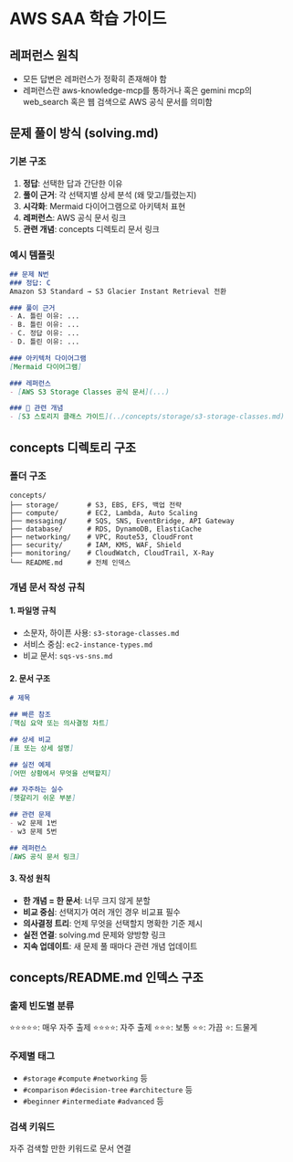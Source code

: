 # AWS SAA 학습 가이드

## 레퍼런스 원칙
- 모든 답변은 레퍼런스가 정확히 존재해야 함
- 레퍼런스란 aws-knowledge-mcp를 통하거나 혹은 gemini mcp의 web_search 혹은 웹 검색으로 AWS 공식 문서를 의미함

## 문제 풀이 방식 (solving.md)

### 기본 구조
1. **정답**: 선택한 답과 간단한 이유
2. **풀이 근거**: 각 선택지별 상세 분석 (왜 맞고/틀렸는지)
3. **시각화**: Mermaid 다이어그램으로 아키텍처 표현
4. **레퍼런스**: AWS 공식 문서 링크
5. **관련 개념**: concepts 디렉토리 문서 링크

### 예시 템플릿
```markdown
## 문제 N번
### 정답: C
Amazon S3 Standard → S3 Glacier Instant Retrieval 전환

### 풀이 근거
- A. 틀린 이유: ...
- B. 틀린 이유: ...
- C. 정답 이유: ...
- D. 틀린 이유: ...

### 아키텍처 다이어그램
[Mermaid 다이어그램]

### 레퍼런스
- [AWS S3 Storage Classes 공식 문서](...)

### 📌 관련 개념
- [S3 스토리지 클래스 가이드](../concepts/storage/s3-storage-classes.md)
```

## concepts 디렉토리 구조

### 폴더 구조
```
concepts/
├── storage/       # S3, EBS, EFS, 백업 전략
├── compute/       # EC2, Lambda, Auto Scaling
├── messaging/     # SQS, SNS, EventBridge, API Gateway
├── database/      # RDS, DynamoDB, ElastiCache
├── networking/    # VPC, Route53, CloudFront
├── security/      # IAM, KMS, WAF, Shield
├── monitoring/    # CloudWatch, CloudTrail, X-Ray
└── README.md      # 전체 인덱스
```

### 개념 문서 작성 규칙

#### 1. 파일명 규칙
- 소문자, 하이픈 사용: `s3-storage-classes.md`
- 서비스 중심: `ec2-instance-types.md`
- 비교 문서: `sqs-vs-sns.md`

#### 2. 문서 구조
```markdown
# 제목

## 빠른 참조
[핵심 요약 또는 의사결정 차트]

## 상세 비교
[표 또는 상세 설명]

## 실전 예제
[어떤 상황에서 무엇을 선택할지]

## 자주하는 실수
[헷갈리기 쉬운 부분]

## 관련 문제
- w2 문제 1번
- w3 문제 5번

## 레퍼런스
[AWS 공식 문서 링크]
```

#### 3. 작성 원칙
- **한 개념 = 한 문서**: 너무 크지 않게 분할
- **비교 중심**: 선택지가 여러 개인 경우 비교표 필수
- **의사결정 트리**: 언제 무엇을 선택할지 명확한 기준 제시
- **실전 연결**: solving.md 문제와 양방향 링크
- **지속 업데이트**: 새 문제 풀 때마다 관련 개념 업데이트

## concepts/README.md 인덱스 구조

### 출제 빈도별 분류
⭐⭐⭐⭐⭐: 매우 자주 출제
⭐⭐⭐⭐: 자주 출제
⭐⭐⭐: 보통
⭐⭐: 가끔
⭐: 드물게

### 주제별 태그
- `#storage` `#compute` `#networking` 등
- `#comparison` `#decision-tree` `#architecture` 등
- `#beginner` `#intermediate` `#advanced` 등

### 검색 키워드
자주 검색할 만한 키워드로 문서 연결
